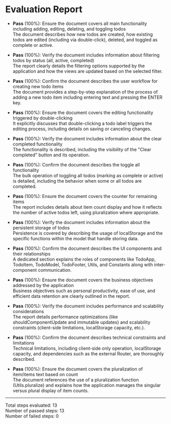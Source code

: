 # Evaluation Report

- **Pass** (100%): Ensure the document covers all main functionality including adding, editing, deleting, and toggling todos  
  The document describes how new todos are created, how existing todos are edited (including via double-click), deleted, and toggled as complete or active.

- **Pass** (100%): Verify the document includes information about filtering todos by status (all, active, completed)  
  The report clearly details the filtering options supported by the application and how the views are updated based on the selected filter.

- **Pass** (100%): Confirm the document describes the user workflow for creating new todo items  
  The document provides a step-by-step explanation of the process of adding a new todo item including entering text and pressing the ENTER key.

- **Pass** (100%): Ensure the document covers the editing functionality triggered by double-clicking  
  It explicitly discusses that double-clicking a todo label triggers the editing process, including details on saving or canceling changes.

- **Pass** (100%): Verify the document includes information about the clear completed functionality  
  The functionality is described, including the visibility of the "Clear completed" button and its operation.

- **Pass** (100%): Confirm the document describes the toggle all functionality  
  The bulk operation of toggling all todos (marking as complete or active) is detailed, including the behavior when some or all todos are completed.

- **Pass** (100%): Ensure the document covers the counter for remaining items  
  The report includes details about item count display and how it reflects the number of active todos left, using pluralization where appropriate.

- **Pass** (100%): Verify the document includes information about the persistent storage of todos  
  Persistence is covered by describing the usage of localStorage and the specific functions within the model that handle storing data.

- **Pass** (100%): Confirm the document describes the UI components and their relationships  
  A dedicated section explains the roles of components like TodoApp, TodoItem, TodoModel, TodoFooter, Utils, and Constants along with inter-component communication.

- **Pass** (100%): Ensure the document covers the business objectives addressed by the application  
  Business objectives such as personal productivity, ease of use, and efficient data retention are clearly outlined in the report.

- **Pass** (100%): Verify the document includes performance and scalability considerations  
  The report details performance optimizations (like shouldComponentUpdate and immutable updates) and scalability constraints (client-side limitations, localStorage capacity, etc.).

- **Pass** (100%): Confirm the document describes technical constraints and limitations  
  Technical limitations, including client-side only operation, localStorage capacity, and dependencies such as the external Router, are thoroughly described.

- **Pass** (100%): Ensure the document covers the pluralization of item/items text based on count  
  The document references the use of a pluralization function (Utils.pluralize) and explains how the application manages the singular versus plural display of item counts.

---

Total steps evaluated: 13  
Number of passed steps: 13  
Number of failed steps: 0